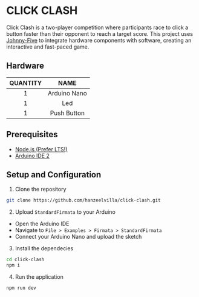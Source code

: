 # CLICK CLASH

Click Clash is a two-player competition where participants race to click a button faster than their opponent to reach a target score. This project uses [Johnny-Five](https://johnny-five.io/) to integrate hardware components with software, creating an interactive and fast-paced game.

## Hardware

| **QUANTITY** |   **NAME**   |
|:------------:|:------------:|
|       1      | Arduino Nano |
|       1      |      Led     |
|       1      |  Push Button |

## Prerequisites

- [Node.js (Prefer LTS!)](https://nodejs.org/es)
- [Arduino IDE 2](https://docs.arduino.cc/software/ide-v2/tutorials/getting-started/ide-v2-downloading-and-installing/)

## Setup and Configuration

1. Clone the repository

```bash
git clone https://github.com/hanzeelvilla/click-clash.git
```

2. Upload `StandardFirmata` to your Arduino

- Open the Arduino IDE
- Navigate to `File > Examples > Firmata > StandardFirmata`
- Connect your Arduino Nano and upload the sketch

3. Install the dependecies

```bash
cd click-clash
npm i
```

4. Run the application

```bash
npm run dev
```
